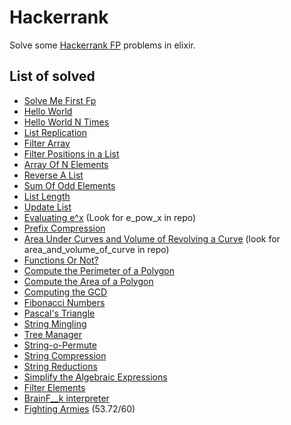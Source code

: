 # Hackerrank

Solve some [Hackerrank FP](https://www.hackerrank.com/domains/fp) problems in elixir.

## List of solved

* [Solve Me First Fp](https://www.hackerrank.com/challenges/fp-solve-me-first/problem)
* [Hello World](https://www.hackerrank.com/challenges/fp-hello-world/problem)
* [Hello World N Times](https://www.hackerrank.com/challenges/fp-hello-world-n-times/problem)
* [List Replication](https://www.hackerrank.com/challenges/fp-list-replication/problem)
* [Filter Array](https://www.hackerrank.com/challenges/fp-filter-array/problem)
* [Filter Positions in a List](https://www.hackerrank.com/challenges/fp-filter-positions-in-a-list/problem)
* [Array Of N Elements](https://www.hackerrank.com/challenges/fp-array-of-n-elements/problem)
* [Reverse A List](https://www.hackerrank.com/challenges/fp-reverse-a-list/problem)
* [Sum Of Odd Elements](https://www.hackerrank.com/challenges/fp-sum-of-odd-elements/problem)
* [List Length](https://www.hackerrank.com/challenges/fp-list-length/problem)
* [Update List](https://www.hackerrank.com/challenges/fp-update-list/problem)
* [Evaluating e^x](https://www.hackerrank.com/challenges/eval-ex/problem) (Look for e_pow_x in repo)
* [Prefix Compression](https://www.hackerrank.com/challenges/prefix-compression/problem)
* [Area Under Curves and Volume of Revolving a Curve](https://www.hackerrank.com/challenges/area-under-curves-and-volume-of-revolving-a-curv/problem) (look for area_and_volume_of_curve in repo)
* [Functions Or Not?](https://www.hackerrank.com/challenges/functions-or-not/problem)
* [Compute the Perimeter of a Polygon](https://www.hackerrank.com/challenges/lambda-march-compute-the-perimeter-of-a-polygon/problem)
* [Compute the Area of a Polygon](https://www.hackerrank.com/challenges/lambda-march-compute-the-area-of-a-polygon/problem)
* [Computing the GCD](https://www.hackerrank.com/challenges/functional-programming-warmups-in-recursion---gcd/problem)
* [Fibonacci Numbers](https://www.hackerrank.com/challenges/functional-programming-warmups-in-recursion---fibonacci-numbers/problem)
* [Pascal's Triangle](https://www.hackerrank.com/challenges/pascals-triangle/problem)
* [String Mingling](https://www.hackerrank.com/challenges/string-mingling/problem)
* [Tree Manager](https://www.hackerrank.com/challenges/tree-manager/problem)
* [String-o-Permute](https://www.hackerrank.com/challenges/string-o-permute/problem)
* [String Compression](https://www.hackerrank.com/challenges/string-compression/problem)
* [String Reductions](https://www.hackerrank.com/challenges/string-reductions/problem)
* [Simplify the Algebraic Expressions](https://www.hackerrank.com/challenges/simplify-the-algebraic-expressions/problem)
* [Filter Elements](https://www.hackerrank.com/challenges/filter-elements/problem)
* [BrainF__k interpreter](https://www.hackerrank.com/challenges/brainf-k-interpreter-fp/problem)
* [Fighting Armies](https://www.hackerrank.com/challenges/fighting-armies/problem) (53.72/60)
